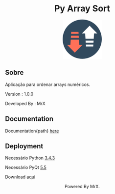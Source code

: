 <div align="center"><h1>Py Array Sort</h1></div>

<p align="center">
  <img src="icon.png">
</p>

<h2>Sobre</h2>

<p>Aplicação para ordenar arrays numéricos.</p>
<p>Version : 1.0.0</p>
<p>Developed By : MrX</p>


<h2>Documentation</h2>

<p>Documentation{path} <a href="https://raw.githack.com/MrX456/Cars_Performance_Charts/main/_Documentation/C%23%20Doc/html/index.html">here</a></p>


<h2>Deployment</h2>
<p>Necessário Python <a href="https://www.python.org/downloads/release/python-343/">3.4.3</a></p>

<p>Necessário PyQt <a href="https://sourceforge.net/projects/pyqt/files/PyQt5/PyQt-5.5/">5.5</a></p>

<p>Download <a href="https://github.com/MrX456/Py_Array_Sort/raw/master/_Deployment/dist.zip">aqui</a></p>


<p align="center">Powered By MrX.</p
